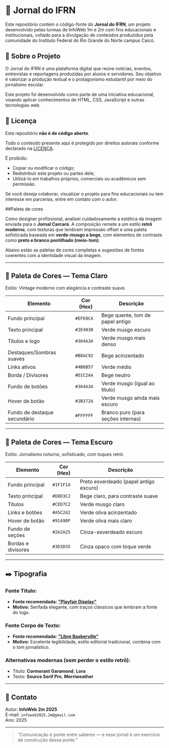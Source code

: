 # 📰 Jornal do IFRN

Este repositório contém o código-fonte do **Jornal do IFRN**, um projeto desenvolvido pelas turmas de InfoWeb 1m e 2m com fins educacionais e institucionais, voltado para a divulgação de conteúdos produzidos pela comunidade do Instituto Federal do Rio Grande do Norte campus Caicó.

## 📌 Sobre o Projeto

O Jornal do IFRN é uma plataforma digital que reúne notícias, eventos, entrevistas e reportagens produzidas por alunos e servidores. Seu objetivo é valorizar a produção textual e o protagonismo estudantil por meio do jornalismo escolar.

Este projeto foi desenvolvido como parte de uma iniciativa educacional, visando aplicar conhecimentos de HTML, CSS, JavaScript e outras tecnologias web.

## 🚫 Licença

Este repositório **não é de código aberto**.

Todo o conteúdo presente aqui é protegido por direitos autorais conforme declarado na [LICENÇA](./LICENSE).

É proibido:
- Copiar ou modificar o código;
- Redistribuir este projeto ou partes dele;
- Utilizá-lo em trabalhos próprios, comerciais ou acadêmicos sem permissão.

Se você deseja colaborar, visualizar o projeto para fins educacionais ou tem interesse em parcerias, entre em contato com o autor.

##Paleta de cores

Como designer profissional, analisei cuidadosamente a estética da imagem enviada para o **Jornal Carcará**. A composição remete a um estilo **retrô moderno**, com texturas que lembram impressão offset e uma paleta sofisticada baseada em **verde-musgo e bege**, com elementos de contraste como **preto e branco pontilhado (meio-tom)**.

Abaixo estão as paletas de cores completas e sugestões de fontes coerentes com a identidade visual da imagem.

---

## 🎨 **Paleta de Cores — Tema Claro**

Estilo: Vintage moderno com elegância e contraste suave.

| Elemento                     | Cor (Hex) | Descrição                          |
| ---------------------------- | --------- | ---------------------------------- |
| Fundo principal              | `#EFE0CA` | Bege quente, tom de papel antigo   |
| Texto principal              | `#2E4030` | Verde musgo escuro                 |
| Títulos e logo               | `#364A3A` | Verde musgo mais denso             |
| Destaques/Sombras suaves     | `#B8AC92` | Bege acinzentado                   |
| Links ativos                 | `#4B6B57` | Verde médio                        |
| Borda / Divisores            | `#D1C2AA` | Bege neutro                        |
| Fundo de botões              | `#364A3A` | Verde musgo (igual ao título)      |
| Hover de botão               | `#2B372A` | Verde musgo ainda mais escuro      |
| Fundo de destaque secundário | `#FFFFFF` | Branco puro (para seções internas) |

---

## 🌙 **Paleta de Cores — Tema Escuro**

Estilo: Jornalismo noturno, sofisticado, com toques retrô.

| Elemento           | Cor (Hex) | Descrição                              |
| ------------------ | --------- | -------------------------------------- |
| Fundo principal    | `#1F1F1A` | Preto esverdeado (papel antigo escuro) |
| Texto principal    | `#D8D3C2` | Bege claro, para contraste suave       |
| Títulos            | `#CED7C2` | Verde musgo claro                      |
| Links e botões     | `#A5C2A2` | Verde oliva acinzentado                |
| Hover de botão     | `#91A98F` | Verde oliva mais claro                 |
| Fundo de seções    | `#2A2A25` | Cinza-esverdeado escuro                |
| Bordas e divisores | `#3D3D35` | Cinza opaco com toque verde            |

---

## ✒️ **Tipografia**

### Fonte Título:

* **Fonte recomendada:** [**"Playfair Display"**](https://fonts.google.com/specimen/Playfair+Display)
* **Motivo:** Serifada elegante, com traços clássicos que lembram a fonte do logo.

### Fonte Corpo de Texto:

* **Fonte recomendada:** [**"Libre Baskerville"**](https://fonts.google.com/specimen/Libre+Baskerville)
* **Motivo:** Excelente legibilidade, estilo editorial tradicional, combina com o tom jornalístico.

### Alternativas modernas (sem perder o estilo retrô):

* Título: **Cormorant Garamond**, **Lora**
* Texto: **Source Serif Pro**, **Merriweather**

---

## 📧 Contato

Autor: **InfoWeb 2m 2025**  
E-mail: `infoweb2025.2m@gmail.com`  
Ano: 2025

---

> “Comunicação é ponte entre saberes — e esse jornal é um exercício de construção dessa ponte.”
